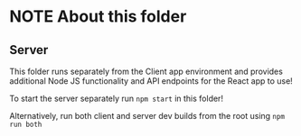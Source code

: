 # NOTE About this folder

## Server

This folder runs separately from the Client app environment and provides additional Node JS functionality and API endpoints for the React app to use!

To start the server separately run `npm start` in this folder!

Alternatively, run both client and server dev builds from the root using `npm run both`
